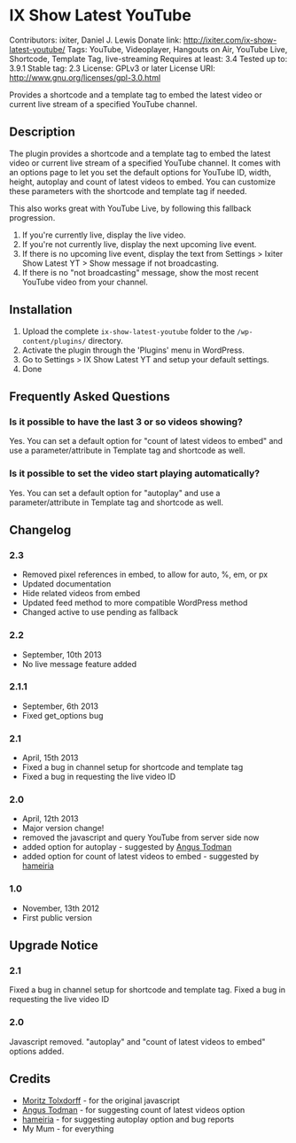 # IX Show Latest YouTube

Contributors: ixiter, Daniel J. Lewis
Donate link: http://ixiter.com/ix-show-latest-youtube/
Tags: YouTube, Videoplayer, Hangouts on Air, YouTube Live, Shortcode, Template Tag, live-streaming
Requires at least: 3.4
Tested up to: 3.9.1
Stable tag: 2.3
License: GPLv3 or later
License URI: http://www.gnu.org/licenses/gpl-3.0.html

Provides a shortcode and a template tag to embed the latest video or current live stream of a specified YouTube channel.

## Description

The plugin provides a shortcode and a template tag to embed the latest video or current live stream of a specified YouTube channel.
It comes with an options page to let you set the default options for YouTube ID, width, height, autoplay and count of latest videos to embed. You can customize these parameters with the shortcode and template tag if needed.

This also works great with YouTube Live, by following this fallback progression.

1. If you're currently live, display the live video.
2. If you're not currently live, display the next upcoming live event.
3. If there is no upcoming live event, display the text from Settings > Ixiter Show Latest YT > Show message if not broadcasting.
4. If there is no "not broadcasting" message, show the most recent YouTube video from your channel.

## Installation

1. Upload the complete `ix-show-latest-youtube` folder to the `/wp-content/plugins/` directory.
2. Activate the plugin through the 'Plugins' menu in WordPress.
3. Go to Settings > IX Show Latest YT and setup your default settings.
4. Done

## Frequently Asked Questions

### Is it possible to have the last 3 or so videos showing? 

Yes. You can set a default option for "count of latest videos to embed" and use a parameter/attribute in Template tag and shortcode as well.

### Is it possible to set the video start playing automatically? 

Yes. You can set a default option for "autoplay" and use a parameter/attribute in Template tag and shortcode as well.

## Changelog

### 2.3
* Removed pixel references in embed, to allow for auto, %, em, or px
* Updated documentation
* Hide related videos from embed
* Updated feed method to more compatible WordPress method
* Changed active to use pending as fallback

### 2.2 
* September, 10th 2013
* No live message feature added

### 2.1.1  
* September, 6th 2013
* Fixed get_options bug

### 2.1 
* April, 15th 2013
* Fixed a bug in channel setup for shortcode and template tag
* Fixed a bug in requesting the live video ID


### 2.0 
* April, 12th 2013
* Major version change!
* removed the javascript and query YouTube from server side now
* added option for autoplay - suggested by [Angus Todman](http://wordpress.org/support/profile/angus-todman)
* added option for count of latest videos to embed - suggested by [hameiria](http://wordpress.org/support/profile/hameiria)


### 1.0 
* November, 13th 2012
* First public version


## Upgrade Notice

### 2.1 
Fixed a bug in channel setup for shortcode and template tag.
Fixed a bug in requesting the live video ID

### 2.0 
Javascript removed. "autoplay" and "count of latest videos to embed" options added.


## Credits
* [Moritz Tolxdorff](https://plus.google.com/u/0/+MoritzTolxdorff/about) - for the original javascript
* [Angus Todman](http://wordpress.org/support/profile/angus-todman) - for suggesting count of latest videos option
* [hameiria](http://wordpress.org/support/profile/hameiria) - for suggesting autoplay option and bug reports
* My Mum - for everything